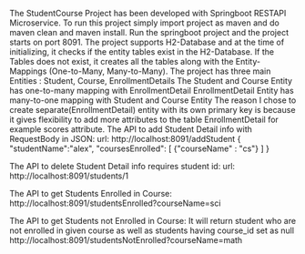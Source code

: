 The StudentCourse Project has been developed with Springboot RESTAPI Microservice.
To run this project simply import project as maven and do maven clean and maven install.
Run the springboot project and the project starts on port 8091.
The project supports H2-Database and at the time of initializing, it checks if the entity tables exist in the H2-Database.
If the Tables does not exist, it creates all the tables along with the Entity-Mappings (One-to-Many, Many-to-Many).
The project has three main Entities : Student, Course, EnrollmentDetails
The Student and Course Entity has one-to-many mapping with EnrollmentDetail
EnrollmentDetail Entity has many-to-one mapping with Student and Course Entity
The reason I chose to create separate(EnrollmentDetail) entity with its own primary key is because it gives flexibility to add more attributes to the table EnrollmentDetail for example scores attribute.
The API to add Student Detail info with RequestBody in JSON: 
url: http://localhost:8091/addStudent
{
	"studentName":"alex",
	"coursesEnrolled": [
		{"courseName" : "cs"}
	]
}

The API to delete Student Detail info requires student id: 
url: http://localhost:8091/students/1

The API to get Students Enrolled in Course: 
http://localhost:8091/studentsEnrolled?courseName=sci

The API to get Students not Enrolled in Course: It will return student who are not enrolled in given course as well as students having course_id set as null
http://localhost:8091/studentsNotEnrolled?courseName=math
